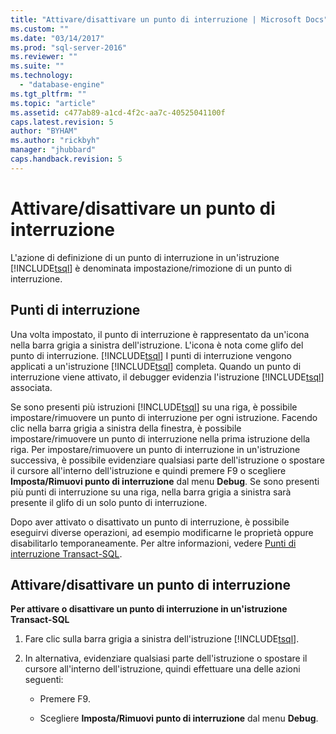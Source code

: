 ```yaml
---
title: "Attivare/disattivare un punto di interruzione | Microsoft Docs"
ms.custom: ""
ms.date: "03/14/2017"
ms.prod: "sql-server-2016"
ms.reviewer: ""
ms.suite: ""
ms.technology: 
  - "database-engine"
ms.tgt_pltfrm: ""
ms.topic: "article"
ms.assetid: c477ab89-a1cd-4f2c-aa7c-40525041100f
caps.latest.revision: 5
author: "BYHAM"
ms.author: "rickbyh"
manager: "jhubbard"
caps.handback.revision: 5
---
```

# Attivare/disattivare un punto di interruzione
  L'azione di definizione di un punto di interruzione in un'istruzione [!INCLUDE[tsql](../../includes/tsql-md.md)] è denominata impostazione/rimozione di un punto di interruzione.  
  
## Punti di interruzione  
 Una volta impostato, il punto di interruzione è rappresentato da un'icona nella barra grigia a sinistra dell'istruzione. L'icona è nota come glifo del punto di interruzione. [!INCLUDE[tsql](../../includes/tsql-md.md)] I punti di interruzione vengono applicati a un'istruzione [!INCLUDE[tsql](../../includes/tsql-md.md)] completa. Quando un punto di interruzione viene attivato, il debugger evidenzia l'istruzione [!INCLUDE[tsql](../../includes/tsql-md.md)] associata.  
  
 Se sono presenti più istruzioni [!INCLUDE[tsql](../../includes/tsql-md.md)] su una riga, è possibile impostare/rimuovere un punto di interruzione per ogni istruzione. Facendo clic nella barra grigia a sinistra della finestra, è possibile impostare/rimuovere un punto di interruzione nella prima istruzione della riga. Per impostare/rimuovere un punto di interruzione in un'istruzione successiva, è possibile evidenziare qualsiasi parte dell'istruzione o spostare il cursore all'interno dell'istruzione e quindi premere F9 o scegliere **Imposta/Rimuovi punto di interruzione** dal menu **Debug**. Se sono presenti più punti di interruzione su una riga, nella barra grigia a sinistra sarà presente il glifo di un solo punto di interruzione.  
  
 Dopo aver attivato o disattivato un punto di interruzione, è possibile eseguirvi diverse operazioni, ad esempio modificarne le proprietà oppure disabilitarlo temporaneamente. Per altre informazioni, vedere [Punti di interruzione Transact-SQL](../../relational-databases/scripting/transact-sql-breakpoints.md).  
  
## Attivare/disattivare un punto di interruzione  
 **Per attivare o disattivare un punto di interruzione in un'istruzione Transact-SQL**  
  
1.  Fare clic sulla barra grigia a sinistra dell'istruzione [!INCLUDE[tsql](../../includes/tsql-md.md)].  
  
2.  In alternativa, evidenziare qualsiasi parte dell'istruzione o spostare il cursore all'interno dell'istruzione, quindi effettuare una delle azioni seguenti:  
  
    -   Premere F9.  
  
    -   Scegliere **Imposta/Rimuovi punto di interruzione** dal menu **Debug**.  
  
  
